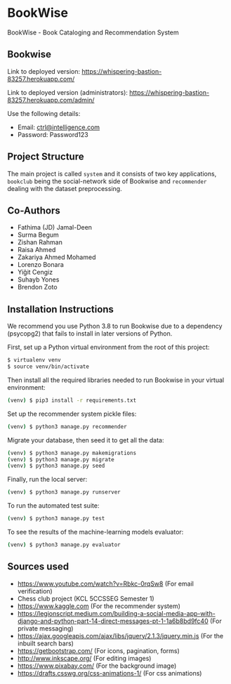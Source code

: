 # BookWise

BookWise - Book Cataloging and Recommendation System

## Bookwise

Link to deployed version: https://whispering-bastion-83257.herokuapp.com/

Link to deployed version (administrators): https://whispering-bastion-83257.herokuapp.com/admin/

Use the following details:
- Email: ctrl@intelligence.com
- Password: Password123

## Project Structure

The main project is called `system` and it consists of two key applications, `bookclub` being the social-network side of Bookwise and `recommender` dealing with the dataset preprocessing.

## Co-Authors

- Fathima (JD) Jamal-Deen
- Surma Begum 
- Zishan Rahman 
- Raisa Ahmed 
- Zakariya Ahmed Mohamed 
- Lorenzo Bonara
- Yiğit Cengiz
- Suhayb Yones
- Brendon Zoto

## Installation Instructions

We recommend you use Python 3.8 to run Bookwise due to a dependency (psycopg2) that fails to install in later versions of Python.

First, set up a Python virtual environment from the root of this project:

```bash
$ virtualenv venv
$ source venv/bin/activate
```

Then install all the required libraries needed to run Bookwise in your virtual environment:

```bash
(venv) $ pip3 install -r requirements.txt
```

Set up the recommender system pickle files:

```bash
(venv) $ python3 manage.py recommender
```

Migrate your database, then seed it to get all the data:

```bash
(venv) $ python3 manage.py makemigrations
(venv) $ python3 manage.py migrate
(venv) $ python3 manage.py seed
```

Finally, run the local server:

```bash
(venv) $ python3 manage.py runserver
```

To run the automated test suite:

```bash
(venv) $ python3 manage.py test
```

To see the results of the machine-learning models evaluator:

```bash
(venv) $ python3 manage.py evaluator
```

## Sources used

- https://www.youtube.com/watch?v=Rbkc-0rqSw8 (For email verification)
- Chess club project (KCL 5CCSSEG Semester 1)
- https://www.kaggle.com (For the recommender system)
- https://legionscript.medium.com/building-a-social-media-app-with-django-and-python-part-14-direct-messages-pt-1-1a6b8bd9fc40 (For private messaging)
- https://ajax.googleapis.com/ajax/libs/jquery/2.1.3/jquery.min.js (For the inbuilt search bars)
- https://getbootstrap.com/ (For icons, pagination, forms)
- http://www.inkscape.org/ (For editing images)
- https://www.pixabay.com/ (For the background image)
- https://drafts.csswg.org/css-animations-1/ (For css animations)
